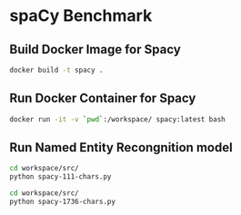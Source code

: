 # spaCy Benchmark

## Build Docker Image for Spacy

```sh
docker build -t spacy .
```

## Run Docker Container for Spacy

```sh
docker run -it -v `pwd`:/workspace/ spacy:latest bash
```

## Run Named Entity Recongnition model

```sh
cd workspace/src/
python spacy-111-chars.py
```

```sh
cd workspace/src/
python spacy-1736-chars.py
```